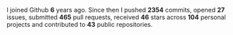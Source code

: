 
I joined Github **6** years ago. Since then I pushed **2354** commits, opened **27** issues, submitted **465** pull requests, received **46** stars across **104** personal projects and contributed to **43** public repositories.
